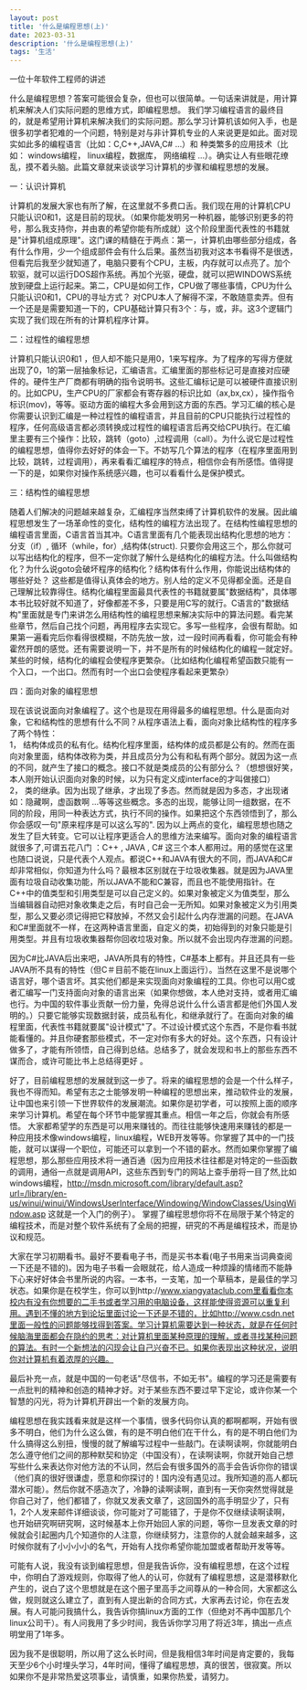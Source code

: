 ```yaml
---
layout: post
title: '什么是编程思想(上)'
date: 2023-03-31
description: '什么是编程思想(上)'
tags: '生活'
--- 
```


一位十年软件工程师的讲述

什么是编程思想？答案可能很会复杂，但也可以很简单。一句话来讲就是，用计算机来解决人们实际问题的思维方式，即编程思想。 
我们学习编程语言的最终目的，就是希望用计算机来解决我们的实际问题。那么学习计算机该如何入手，也是很多初学者犯难的一个问题，特别是对与非计算机专业的人来说更是如此。面对现实如此多的编程语言（比如：C,C++,JAVA,C# …）和 种类繁多的应用技术（比如： windows编程， linux编程，数据库， 网络编程 …）。确实让人有些眼花缭乱，摸不着头脑。此篇文章就来谈谈学习计算机的步骤和编程思想的发展。 


一：认识计算机
    

计算机的发展大家也有所了解，在这里就不多费口舌。我们现在用的计算机CPU只能认识0和1，这是目前的现状。（如果你能发明另一种机器，能够识别更多的符号，那么我支持你，并由衷的希望你能有所成就）这个阶段里面代表性的书籍就是"计算机组成原理"。这门课的精髓在于两点：第一，计算机由哪些部分组成，各有什么作用，少一个组成部件会有什么后果。虽然当初我对这本书看得不是很透，但看完后我至少就知道了，电脑只要有个CPU，主板，内存就可以点亮了。加个软驱，就可以运行DOS超作系统。再加个光驱，硬盘，就可以把WINDOWS系统放到硬盘上运行起来。第二，CPU是如何工作，CPU做了哪些事情，CPU为什么只能认识0和1，CPU的寻址方式？ 对CPU本人了解得不深，不敢随意卖弄。但有一个还是是需要知道一下的，CPU基础计算只有3个：与，或，非。这3个逻辑门实现了我们现在所有的计算机程序计算。


二：过程性的编程思想

    
计算机只能认识0和1 ，但人却不能只是用0，1来写程序。为了程序的写得方便就出现了0，1的第一层抽象标记，汇编语言。汇编里面的那些标记可是直接对应硬件的。硬件生产厂商都有明确的指令说明书。这些汇编标记是可以被硬件直接识别的。比如CPU，生产CPU的厂家都会有寄存器的标识比如（ax,bx,cx），操作指令标识(mov)，等等。驱动方面的编程大多会用到这方面的东西。学习汇编的核心是你需要认识到汇编是一种过程性的编程语言，并且目前的CPU只能执行过程性的程序，任何高级语言都必须转换成过程性的编程语言后再交给CPU执行。在汇编里主要有三个操作：比较，跳转（goto）,过程调用（call）。为什么说它是过程性的编程思想，值得你去好好的体会一下。不妨写几个算法的程序（在程序里面用到比较，跳转，过程调用），再来看看汇编程序的特点，相信你会有所感悟。值得提一下的是，如果你对操作系统感兴趣，也可以看看什么是保护模式。 


三：结构性的编程思想

    
随着人们解决的问题越来越复杂，汇编程序当然束缚了计算机软件的发展。因此编程思想发生了一场革命性的变化，结构性的编程方法出现了。在结构性编程思想的编程语言里面，C语言首当其冲。C语言里面有几个能表现出结构化思想的地方：分支（if）, 循环（while，for）,结构体(struct). 只要你会用这三个，那么你就可以写出结构化的程序，但不一定你就了解什么是结构化的编程方法。什么叫做结构化？为什么说goto会破坏程序的结构化？结构体有什么作用，你能说出结构体的哪些好处？ 这些都是值得认真体会的地方。别人给的定义不见得都全面。还是自己理解比较靠得住。结构化编程里面最具代表性的书籍就要属"数据结构"，具体哪本书比较好就不知道了，好像都差不多，只要是用C写的就行。C语言的"数据结构"里面就是专门来讲怎么用结构性的编程思想来解决实际中的算法问题。看完某些章节，然后自己找个问题，再用程序去实现它。多写一些程序，会很有帮助。如果第一遍看完后你看得很模糊，不防先放一放，过一段时间再看看，你可能会有种霍然开朗的感觉。还有需要说明一下，并不是所有的时候结构化的编程一就定好。某些的时候，结构化的编程会使程序更繁杂。（比如结构化编程希望函数只能有一个入口，一个出口。然而有时一个出口会使程序看起来更繁杂）


四：面向对象的编程思想

    
现在该说说面向对象编程了。这个也是现在用得最多的编程思想。什么是面向对象，它和结构性的思想有什么不同？从程序语法上看，面向对象比结构性的程序多了两个特性：    
1， 结构体成员的私有化。结构化程序里面，结构体的成员都是公有的。然而在面向对象里面，结构体改称为类，并且成员分为公有和私有两个部分。就因为这一点的不同，就产生了接口的概念。接口不就是类成员的公有部分么？（想想很好笑，本人刚开始认识面向对象的时候，以为只有定义成interface的才叫做接口）     
2， 类的继承。因为出现了继承，才出现了多态。然而就是因为多态，才出现诸如：隐藏啊，虚函数啊 …等等这些概念。多态的出现，能够让同一组数据，在不同的阶段，用同一种表达方式，执行不同的操作。如果把这个东西领悟到了，那么你会感叹一句"原来程序是可以这么写的".      因为以上两点的变化，编程思想也随之发生了巨大转变。它可以让程序更适合人的思维方法来编写。面向对象的编程语言就很多了,可谓五花八门 ：C++ , JAVA , C# 这三个本人都用过。用的感觉在这里也随口说说，只是代表个人观点。都说C++和JAVA有很大的不同，而JAVA和C#却非常相似，你知道为什么吗？最根本区别就在于垃圾收集器。就是因为JAVA里面有垃圾自动收集功能，所以JAVA不能和C兼容，而且也不能使用指针。在C++中的值类型和引用类型是可以自己定义的。如果对象被定义为值类型，那么当编辑器自动把对象收集走之后，有时自己会一无所知。如果对象被定义为引用类型，那么又要必须记得把它释放掉，不然又会引起什么内存泄漏的问题。在JAVA和C#里面就不一样，在这两种语言里面，自定义的类，初始得到的对象只能是引用类型。并且有垃圾收集器帮你回收垃圾对象。所以就不会出现内存泄漏的问题。

因为C#比JAVA后出来吧，JAVA所具有的特性，C#基本上都有。并且还具有一些JAVA所不具有的特性（但C＃目前不能在linux上面运行）。当然在这里不是说哪个语言好，哪个语言坏。其实他们都是来实现面向对象编程的工具。你也可以用C或者汇编写一门支持面向对象的语言出来（如果你想做，本人绝对支持，或者用汇编也行。为中国的软件事业贡献一份力量，免得总说什么什么语言都是他们外国人发明的。）只要它能够实现数据封装，成员私有化，和继承就行了。在面向对象的编程里面，代表性书籍就要属"设计模式"了。不过设计模式这个东西，不是你看书就能看懂的。并且你硬套那些模式，不一定对你有多大的好处。这个东西，只有设计做多了，才能有所领悟，自己得到总结。总结多了，就会发现和书上的那些东西不谋而合，或许可能比书上总结得更好 。    


好了，目前编程思想的发展就到这一步了。将来的编程思想的会是一个什么样子，我也不得而知。希望有志之士能够发明一种编程的思想出来，推动软件业的发展，让中国也来引领一下世界软件的发展潮流。如果你是初学者，可以按照上面的顺序来学习计算机。希望在每个环节中能掌握其重点。相信一年之后，你就会有所感悟。         大家都希望学的东西是可以用来赚钱的。而往往能够快速用来赚钱的都是一种应用技术像windows编程，linux编程，WEB开发等等。你掌握了其中的一门技能，就可以谋得一个职位，可能还可以拿到一个不错的薪水。然而如果你掌握了编程思想，那么那些应用技术将一通百通（因为应用技术往往都是对特定的一些函数的调用，通俗一点就是调用API，这些东西到专门的网站上查手册将一目了然,比如windows编程，http://msdn.microsoft.com/library/default.asp?url=/library/en-us/winui/winui/WindowsUserInterface/Windowing/WindowClasses/UsingWindow.asp 这就是一个入门的例子）。 掌握了编程思想你将不在局限于某个特定的编程技术，而是对整个软件系统有了全局的把握，研究的不再是编程技术，而是协议和规范。

大家在学习初期看书。最好不要看电子书，而是买书本看(电子书用来当词典查阅一下还是不错的)。因为电子书看一会眼就花，给人造成一种烦躁的情绪而不能静下心来好好体会书里所说的内容。一本书，一支笔，加一个草稿本，是最佳的学习状态。如果你是在校学生，你可以到http://www.xiangyataclub.com里看看你本校内有没有你想要的二手书或者学习用的电脑设备，这样能使得资源可以重复利用。遇到不懂的地方到论坛里面讨论一下还是不错的，比如http://www.csdn.net里面一般性的问题能够找得到答案。学习计算机需要达到一种状态，就是在任何时候脑海里面都会在隐约的思考：对计算机里面某种原理的理解，或者寻找某种问题的算法。有时一个新想法的闪现会让自己兴奋不已。如果你表现出这种状况，说明你对计算机有着浓厚的兴趣。 

最后补充一点，就是中国的一句老话"尽信书，不如无书"。编程的学习还是需要有一点批判的精神和创造的精神才好。对于某些东西不要过早下定论，或许你某一个智慧的闪光，将为计算机开辟出一个新的发展方向。 

编程思想在我实践看来就是这样一个事情，很多代码你认真的都啊都啊，开始有很多不明白，他们为什么这么做，有的是不明白他们在干什么，有的是不明白他们为什么搞得这么别扭，慢慢的就了解编写过程中一些敲门。在读啊读啊，你就能明白怎么遵守他们之间的那种默契和协定（中国没有），在读啊读啊，你就开始自己想写些什么来表达你对他方法的不认同，然后会有很多国外的高手会告诉你你的错误（他们真的很好很谦虚，愿意和你探讨的！国内没有遇见过。我所知道的高人都玩潜水可能）。然后你就不感造次了，冷静的读啊读啊，直到有一天你突然觉得就是你自己对了，他们都错了，你就又发表文章了，这回国外的高手明显少了，只有1，2个人发来邮件详细谈谈，你可能对了可能错了，于是你不仅继续读啊读啊，也开始研究啊研究啊，这时候基本上你开始回人家的问题，等你一旦发表文章的时候就会引起圈内几个知道你的人注意，你继续努力，注意你的人就会越来越多，这时候你就有了小小小小的名气，开始有人找你希望你能加盟或者帮助开发等等。

可能有人说，我没有谈到编程思想，但是我告诉你，没有编程思想，在这个过程中，你明白了游戏规则，你取得了他人的认可，你就有了编程思想，这是潜移默化产生的，说白了这个思想就是在这个圈子里高手之间尊从的一种合同，大家都这么做，规则就这么建立了，直到有人提出新的合同方式，大家再去讨论，你在去发展。有人可能问我搞什么，我告诉你搞linux方面的工作（但绝对不再中国那几个linux公司干）。有人问我用了多少时间，我告诉你学习用了将近3年，搞出一点点明堂用了1年多。

因为我不是很聪明，所以用了这么长时间，但是我相信3年时间是肯定要的，我每天至少6个小时埋头学习，4年时间，懂得了编程思想，真的很苦，很寂寞。所以如果你不是非常热爱这项事业，请慎重，如果你热爱，请努力。